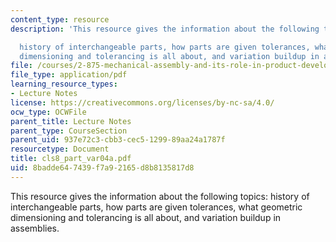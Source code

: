 ```yaml
---
content_type: resource
description: 'This resource gives the information about the following topics:

  history of interchangeable parts, how parts are given tolerances, what geometric
  dimensioning and tolerancing is all about, and variation buildup in assemblies.'
file: /courses/2-875-mechanical-assembly-and-its-role-in-product-development-fall-2004/8badde647439f7a92165d8b8135817d8_cls8_part_var04a.pdf
file_type: application/pdf
learning_resource_types:
- Lecture Notes
license: https://creativecommons.org/licenses/by-nc-sa/4.0/
ocw_type: OCWFile
parent_title: Lecture Notes
parent_type: CourseSection
parent_uid: 937e72c3-cbb3-cec5-1299-89aa24a1787f
resourcetype: Document
title: cls8_part_var04a.pdf
uid: 8badde64-7439-f7a9-2165-d8b8135817d8
---
```

This resource gives the information about the following topics:
history of interchangeable parts, how parts are given tolerances, what geometric dimensioning and tolerancing is all about, and variation buildup in assemblies.